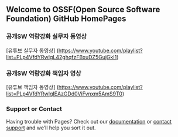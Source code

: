 ## Welcome to OSSF(Open Source Software Foundation) GitHub HomePages


### 공개SW 역량강화 실무자 동영상

[유튜브 실무자 동영상] (https://www.youtube.com/playlist?list=PLp4VfdYRwIgL42ghqfzFBxuDZ5GujGkI1)



### 공개SW 역량강화 책임자 영상

[유튜브 책임자 동영상] (https://www.youtube.com/playlist?list=PLp4VfdYRwIgIEAzGDd0ViFvnxm5AmS9T0)




### Support or Contact

Having trouble with Pages? Check out our [documentation](https://help.github.com/categories/github-pages-basics/) or [contact support](https://github.com/contact) and we’ll help you sort it out.

